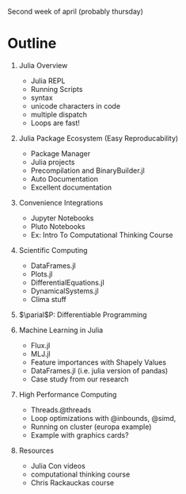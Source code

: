 Second week of april (probably thursday)

# Outline
1. Julia Overview
   - Julia REPL
   - Running Scripts
   - syntax
   - unicode characters in code 
   - multiple dispatch 
   - Loops are fast! 
2. Julia Package Ecosystem (Easy Reproducability)
   - Package Manager
   - Julia projects 
   - Precompilation and BinaryBuilder.jl
   - Auto Documentation 
   - Excellent documentation
3. Convenience Integrations 
   - Jupyter Notebooks 
   - Pluto Notebooks 
   - Ex: Intro To Computational Thinking Course
4. Scientific Computing 
   - DataFrames.jl
   - Plots.jl
   - DifferentialEquations.jl 
   - DynamicalSystems.jl 
   - Clima stuff
   
5. $\parial$P: Differentiable Programming 
6. Machine Learning in Julia
   - Flux.jl 
   - MLJ.jl
   - Feature importances with Shapely Values
   - DataFrames.jl (i.e. julia version of pandas)
   - Case study from our research
   
6. High Performance Computing 
   - Threads.@threads 
   - Loop optimizations with @inbounds, @simd,
   - Running on cluster (europa example)
   - Example with graphics cards? 
   
8. Resources
   - Julia Con videos
   - computational thinking course
   - Chris Rackauckas course 
